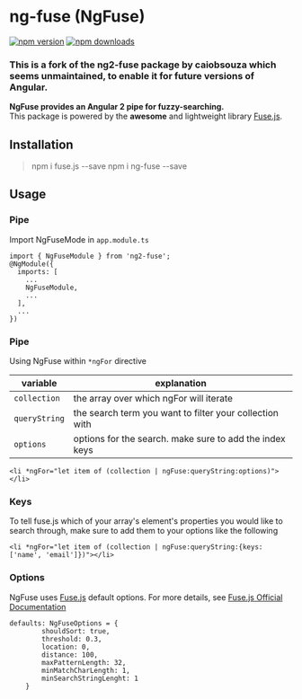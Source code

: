 # ng-fuse (NgFuse)

[![npm version](https://badge.fury.io/js/ng-fuse.svg)](https://badge.fury.io/js/ng-fuse)
[![npm downloads](https://img.shields.io/npm/dt/ng-fuse.svg)](https://npm-stat.com/charts.html?package=ng-fuse)

### This is a fork of the ng2-fuse package by caiobsouza which seems unmaintained, to enable it for future versions of Angular.

**NgFuse provides an Angular 2 pipe for fuzzy-searching.** <br>This package is powered by the **awesome** and lightweight library [Fuse.js](http://fusejs.io/).

## Installation

> npm i fuse.js --save
> npm i ng-fuse --save

## Usage

### Pipe

Import NgFuseMode in `app.module.ts`

```
import { NgFuseModule } from 'ng2-fuse';
@NgModule({
  imports: [
    ...
    NgFuseModule,
    ...
  ],
  ...
})
```
### Pipe

Using NgFuse within `*ngFor` directive

| variable      | explanation                                             |
|---------------|---------------------------------------------------------|
| `collection`  | the array over which ngFor will iterate                 |
| `queryString` | the search term you want to filter your collection with |
| `options`     | options for the search. make sure to add the index keys |
```
<li *ngFor="let item of (collection | ngFuse:queryString:options)"></li>
```

### Keys
To tell fuse.js which of your array's element's properties you would like to search through, make sure to add them to your options like the following 
```
<li *ngFor="let item of (collection | ngFuse:queryString:{keys: ['name', 'email']})"></li>
```

### Options

NgFuse uses [Fuse.js](http://fusejs.io/) default options. For more details, see [Fuse.js Official Documentation](http://fusejs.io/)

```
defaults: NgFuseOptions = {
        shouldSort: true,
        threshold: 0.3,
        location: 0,
        distance: 100,
        maxPatternLength: 32,
        minMatchCharLength: 1,
        minSearchStringLenght: 1
    }
```
